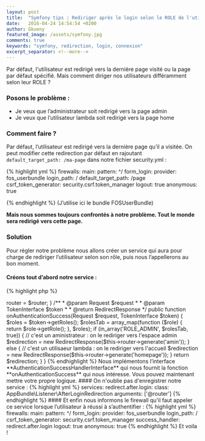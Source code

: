 ```yaml
---
layout: post
title:  "Symfony tips : Rediriger après le login selon le ROLE de l'utilisateur"
date:   2016-04-24 14:54:54 +0200
author: Gkueny
featured_image: /assets/symfony.jpg
comments: true
keywords: "symfony, redirection, login, connexion"
excerpt_separator: <!--more-->
---
```

Par défaut, l'utilisateur est redirigé vers la dernière page visité ou la page par défaut spécifié. Mais comment diriger nos utilisateurs différamment selon leur ROLE ?
<!--more-->

### Posons le problème :

- Je veux que l’administrateur soit redirigé vers la page admin
- Je veux que l’utilisateur lambda soit redirigé vers la page home

### Comment faire ?

Par défaut, l’utilisateur est redirigé vers la dernière page qu’il a visitée. On peut modifier cette redirection par défaut en rajoutant  `default_target_path: /ma-page`  dans notre fichier security.yml :

{% highlight yml %}
firewalls:
    main:
        pattern: ^/
        form_login:
            provider: fos_userbundle
            login_path: /
            default_target_path: /page
            csrf_token_generator: security.csrf.token_manager
        logout: true
        anonymous: true

{% endhighlight %}
    (J’utilise ici le bundle FOSUserBundle)

**Mais nous sommes toujours confrontés à notre problème. Tout le monde sera redirigé vers cette page.**

### Solution

Pour régler notre problème nous allons créer un service qui aura pour charge de rediriger l’utilisateur selon son rôle, puis nous l’appellerons au bon moment.

#### Créons tout d’abord notre service :

{% highlight php %}

<?php

namespace AppBundle\Listener;

use Symfony\Component\HttpFoundation\RedirectResponse;
use Symfony\Component\HttpFoundation\Request;
use Symfony\Component\Routing\RouterInterface;
use Symfony\Component\Security\Core\Authentication\Token\TokenInterface;
use Symfony\Component\Security\Http\Authentication\AuthenticationSuccessHandlerInterface;

/**
 * Class AfterLoginRedirection
 *
 * @package AppBundle\AppListener
 */
class AfterLoginRedirection implements AuthenticationSuccessHandlerInterface
{
    private $router;

    /**
     * AfterLoginRedirection constructor.
     *
     * @param RouterInterface $router
     */
    public function __construct(RouterInterface $router)
    {
        $this->router = $router;
    }

    /**
     * @param Request        $request
     *
     * @param TokenInterface $token
     *
     * @return RedirectResponse
     */
    public function onAuthenticationSuccess(Request $request, TokenInterface $token)
    {
        $roles = $token->getRoles();

        $rolesTab = array_map(function ($role) {
            return $role->getRole();
        }, $roles);

        if (in_array('ROLE_ADMIN', $rolesTab, true)) {
            // c'est un aministrateur : on le rediriger vers l'espace admin
            $redirection = new RedirectResponse($this->router->generate('amin'));
        } else {
            // c'est un utilisaeur lambda : on le rediriger vers l'accueil
            $redirection = new RedirectResponse($this->router->generate('homepage'));
        }

        return $redirection;
    }
}

{% endhighlight %}


Nous implémentons l’interface **AuthenticationSuccessHandlerInterface**
qui nous fournit la fonction **onAuthenticationSuccess** qui nous intéresse. Vous pouvez maintenant mettre votre propre logique.


#### On n'oublie pas d'enregistrer notre service :

{% highlight yml %}
services:
    redirect.after.login:
        class: AppBundle\Listener\AfterLoginRedirection
        arguments: ['@router']
{% endhighlight %}

#### Et enfin nous informons le firewall qu’il faut appeler ce service lorsque l’utilisateur à réussi à s’authentifier :

{% highlight yml %}
firewalls:
    main:
        pattern: ^/
        form_login:
            provider: fos_userbundle
            login_path: /
            csrf_token_generator: security.csrf.token_manager
            success_handler: redirect.after.login
        logout: true
        anonymous: true
{% endhighlight %}


Et voila !
